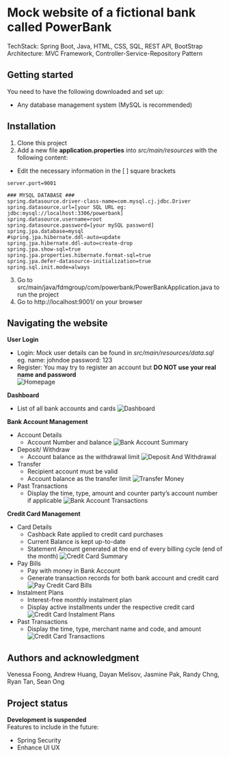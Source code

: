 # Mock website of a fictional bank called PowerBank
TechStack: Spring Boot, Java, HTML, CSS, SQL, REST API, BootStrap   
Architecture: MVC Framework, Controller-Service-Repository Pattern

## Getting started
You need to have the following downloaded and set up:
- Any database management system (MySQL is recommended)

## Installation
1. Clone this project
2. Add a new file **application.properties** into *src/main/resources* with the following content:
- Edit the necessary information in the [ ] square brackets
```
server.port=9001

### MYSQL DATABASE ###
spring.datasource.driver-class-name=com.mysql.cj.jdbc.Driver
spring.datasource.url=[your SQL URL eg: jdbc:mysql://localhost:3306/powerbank]
spring.datasource.username=root
spring.datasource.password=[your mySQL password]
spring.jpa.database=mysql
#spring.jpa.hibernate.ddl-auto=update
spring.jpa.hibernate.ddl-auto=create-drop
spring.jpa.show-sql=true
spring.jpa.properties.hibernate.format-sql=true
spring.jpa.defer-datasource-initialization=true
spring.sql.init.mode=always
```
3. Go to src/main/java/fdmgroup/com/powerbank/PowerBankApplication.java to run the project
4. Go to http://localhost:9001/ on your browser

## Navigating the website 
**User Login**   
- Login: Mock user details can be found in *src/main/resources/data.sql* eg. name: johndoe password: 123   
- Register: You may try to register an account but **DO NOT use your real name and password**   
![Homepage](src/main/resources/screenshots/homepage.png)   

**Dashboard**
- List of all bank accounts and cards
  ![Dashboard](src/main/resources/screenshots/dashboard.png)

**Bank Account Management**
- Account Details
  - Account Number and balance
    ![Bank Account Summary](src/main/resources/screenshots/bankAccountSummary.png)
- Deposit/ Withdraw
  - Account balance as the withdrawal limit
    ![Deposit And Withdrawal](src/main/resources/screenshots/depositAndWithdrawal.png)  
- Transfer
  - Recipient account must be valid
  - Account balance as the transfer limit
    ![Transfer Money](src/main/resources/screenshots/transferMoney.png)  
- Past Transactions
  - Display the time, type, amount and counter party’s account number if applicable
    ![Bank Account Transactions](src/main/resources/screenshots/bankAccountTransactions.png)  

**Credit Card Management**
- Card Details
  - Cashback Rate applied to credit card purchases
  - Current Balance is kept up-to-date
  - Statement Amount generated at the end of every billing cycle (end of the month)
    ![Credit Card Summary](src/main/resources/screenshots/creditCardSummary.png)  
- Pay Bills
  - Pay with money in Bank Account
  - Generate transaction records for both bank account and credit card
    ![Pay Credit Card Bills](src/main/resources/screenshots/payCCBills.png)   
- Instalment Plans
  - Interest-free monthly instalment plan
  - Display active installments under the respective credit card
    ![Credit Card Instalment Plans](src/main/resources/screenshots/ccInstalmentPlans.png)  
- Past Transactions
  - Display the time, type, merchant name and code, and amount
    ![Credit Card Transactions](src/main/resources/screenshots/ccTransactions.png)  

## Authors and acknowledgment
Venessa Foong, Andrew Huang, Dayan Melisov, Jasmine Pak, Randy Chng, Ryan Tan, Sean Ong

## Project status
**Development is suspended**   
Features to include in the future:
- Spring Security
- Enhance UI UX
